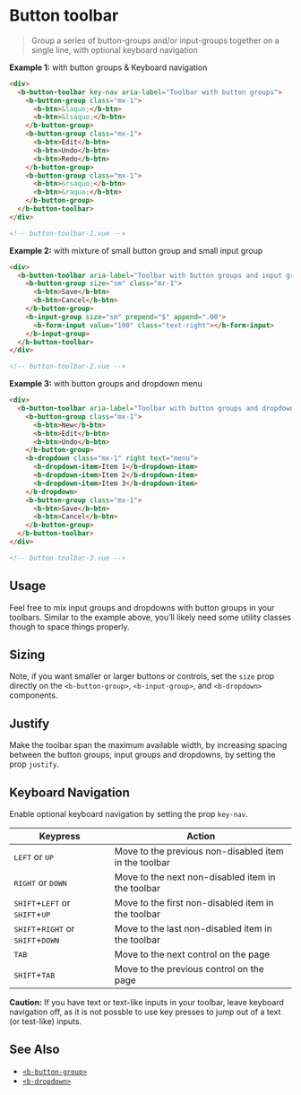 # Button toolbar

> Group a series of button-groups and/or input-groups together on a single line, with optional
> keyboard navigation

**Example 1:** with button groups & Keyboard navigation

```html
<div>
  <b-button-toolbar key-nav aria-label="Toolbar with button groups">
    <b-button-group class="mx-1">
      <b-btn>&laquo;</b-btn>
      <b-btn>&lsaquo;</b-btn>
    </b-button-group>
    <b-button-group class="mx-1">
      <b-btn>Edit</b-btn>
      <b-btn>Undo</b-btn>
      <b-btn>Redo</b-btn>
    </b-button-group>
    <b-button-group class="mx-1">
      <b-btn>&rsaquo;</b-btn>
      <b-btn>&raquo;</b-btn>
    </b-button-group>
  </b-button-toolbar>
</div>

<!-- button-toolbar-1.vue -->
```

**Example 2:** with mixture of small button group and small input group

```html
<div>
  <b-button-toolbar aria-label="Toolbar with button groups and input groups">
    <b-button-group size="sm" class="mr-1">
      <b-btn>Save</b-btn>
      <b-btn>Cancel</b-btn>
    </b-button-group>
    <b-input-group size="sm" prepend="$" append=".00">
      <b-form-input value="100" class="text-right"></b-form-input>
    </b-input-group>
  </b-button-toolbar>
</div>

<!-- button-toolbar-2.vue -->
```

**Example 3:** with button groups and dropdown menu

```html
<div>
  <b-button-toolbar aria-label="Toolbar with button groups and dropdown menu">
    <b-button-group class="mx-1">
      <b-btn>New</b-btn>
      <b-btn>Edit</b-btn>
      <b-btn>Undo</b-btn>
    </b-button-group>
    <b-dropdown class="mx-1" right text="menu">
      <b-dropdown-item>Item 1</b-dropdown-item>
      <b-dropdown-item>Item 2</b-dropdown-item>
      <b-dropdown-item>Item 3</b-dropdown-item>
    </b-dropdown>
    <b-button-group class="mx-1">
      <b-btn>Save</b-btn>
      <b-btn>Cancel</b-btn>
    </b-button-group>
  </b-button-toolbar>
</div>

<!-- button-toolbar-3.vue -->
```

## Usage

Feel free to mix input groups and dropdowns with button groups in your toolbars. Similar to the
example above, you’ll likely need some utility classes though to space things properly.

## Sizing

Note, if you want smaller or larger buttons or controls, set the `size` prop directly on the
`<b-button-group>`, `<b-input-group>`, and `<b-dropdown>` components.

## Justify

Make the toolbar span the maximum available width, by increasing spacing between the button groups,
input groups and dropdowns, by setting the prop `justify`.

## Keyboard Navigation

Enable optional keyboard navigation by setting the prop `key-nav`.

| Keypress                                                              | Action                                                |
| --------------------------------------------------------------------- | ----------------------------------------------------- |
| <kbd>LEFT</kbd> or <kbd>UP</kbd>                                      | Move to the previous non-disabled item in the toolbar |
| <kbd>RIGHT</kbd> or <kbd>DOWN</kbd>                                   | Move to the next non-disabled item in the toolbar     |
| <kbd>SHIFT</kbd>+<kbd>LEFT</kbd> or <kbd>SHIFT</kbd>+<kbd>UP</kbd>    | Move to the first non-disabled item in the toolbar    |
| <kbd>SHIFT</kbd>+<kbd>RIGHT</kbd> or <kbd>SHIFT</kbd>+<kbd>DOWN</kbd> | Move to the last non-disabled item in the toolbar     |
| <kbd>TAB</kbd>                                                        | Move to the next control on the page                  |
| <kbd>SHIFT</kbd>+<kbd>TAB</kbd>                                       | Move to the previous control on the page              |

**Caution:** If you have text or text-like inputs in your toolbar, leave keyboard navigation off, as
it is not possble to use key presses to jump out of a text (or test-like) inputs.

## See Also

- [`<b-button-group>`](./button-group)
- [`<b-dropdown>`](./dropdown)

<!-- Component reference added automatically from component package.json -->
